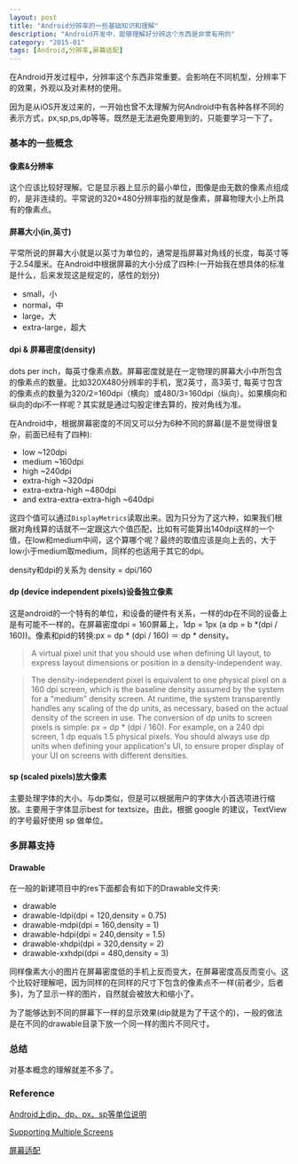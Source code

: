 ```yaml
---
layout: post
title: "Android分辨率的一些基础知识和理解"
description: "Android开发中，能够理解好分辨这个东西是非常有用的"
category: "2015-01"
tags: [Android,分辨率,屏幕适配]
---
```


在Android开发过程中，分辨率这个东西非常重要。会影响在不同机型，分辨率下的效果，外观以及对素材的使用。

因为是从iOS开发过来的，一开始也曾不太理解为何Android中有各种各样不同的表示方式，px,sp,ps,dp等等。既然是无法避免要用到的，只能要学习一下了。

### 基本的一些概念

#### 像素&分辨率

这个应该比较好理解。它是显示器上显示的最小单位，图像是由无数的像素点组成的，是非连续的。平常说的320×480分辨率指的就是像素，屏幕物理大小上所具有的像素点。


####  屏幕大小(in,英寸)

平常所说的屏幕大小就是以英寸为单位的，通常是指屏幕对角线的长度，每英寸等于2.54厘米。在Android中根据屏幕的大小分成了四种:(一开始我在想具体的标准是什么，后来发现这是规定的，感性的划分)

* small，小
* normal，中
* large，大
* extra-large，超大

#### dpi & 屏幕密度(density)

dots per inch，每英寸像素点数。屏幕密度就是在一定物理的屏幕大小中所包含的像素点的数量。比如320X480分辨率的手机，宽2英寸，高3英寸, 每英寸包含的像素点的数量为320/2=160dpi（横向）或480/3=160dpi（纵向）。如果横向和纵向的dpi不一样呢？其实就是通过勾股定律去算的，按对角线为准。

在Android中，根据屏幕密度的不同又可以分为6种不同的屏幕(是不是觉得很复杂，前面已经有了四种):

* low ~120dpi
* medium ~160dpi
* high ~240dpi
* extra-high ~320dpi
* extra-extra-high ~480dpi
* and extra-extra-extra-high ~640dpi

这四个值可以通过`DisplayMetrics`读取出来。因为只分为了这六种，如果我们根据对角线算的话就不一定跟这六个值匹配，比如有可能算出140dpi这样的一个值，在low和medium中间，这个算哪个呢？最终的取值应该是向上去的，大于low小于medium取medium，同样的也适用于其它的dpi。

density和dpi的关系为 density = dpi/160


#### dp (device independent pixels)设备独立像素

这是android的一个特有的单位，和设备的硬件有关系，一样的dp在不同的设备上是有可能不一样的。在屏幕密度dpi = 160屏幕上，1dp = 1px (a dp = b *(dpi / 160))。像素和pid的转换:px = dp * (dpi / 160) ＝ dp  * density。

>A virtual pixel unit that you should use when defining UI layout, to express layout dimensions or position in a density-independent way.

>The density-independent pixel is equivalent to one physical pixel on a 160 dpi screen, which is the baseline density assumed by the system for a "medium" density screen. At runtime, the system transparently handles any scaling of the dp units, as necessary, based on the actual density of the screen in use. The conversion of dp units to screen pixels is simple: px = dp * (dpi / 160). For example, on a 240 dpi screen, 1 dp equals 1.5 physical pixels. You should always use dp units when defining your application's UI, to ensure proper display of your UI on screens with different densities.



#### sp (scaled pixels)放大像素

主要处理字体的大小。与dp类似，但是可以根据用户的字体大小首选项进行缩放。主要用于字体显示best for textsize。由此，根据 google 的建议，TextView 的字号最好使用 sp 做单位。


### 多屏幕支持

#### Drawable

在一般的新建项目中的res下面都会有如下的Drawable文件夹:

* drawable
* drawable-ldpi(dpi = 120,density = 0.75)
* drawable-mdpi(dpi = 160,density = 1)
* drawable-hdpi(dpi = 240,density = 1.5)
* drawable-xhdpi(dpi = 320,density = 2)
* drawable-xxhdpi(dpi = 480,density = 3)

同样像素大小的图片在屏幕密度低的手机上反而变大，在屏幕密度高反而变小。这个比较好理解吧，因为同样的在同样的尺寸下包含的像素点不一样(前者少，后者多)，为了显示一样的图片，自然就会被放大和缩小了。

为了能够达到不同的屏幕下一样的显示效果(dip就是为了干这个的)，一般的做法是在不同的drawable目录下放一个同一样的图片不同尺寸。


### 总结

对基本概念的理解就差不多了。



### Reference

 [Android上dip、dp、px、sp等单位说明](http://www.imyukin.com/?p=277)

 [Supporting Multiple Screens](http://developer.android.com/guide/practices/screens_support.html)

 [屏幕适配](http://stormzhang.com/android/2014/05/16/android-screen-adaptation/)





